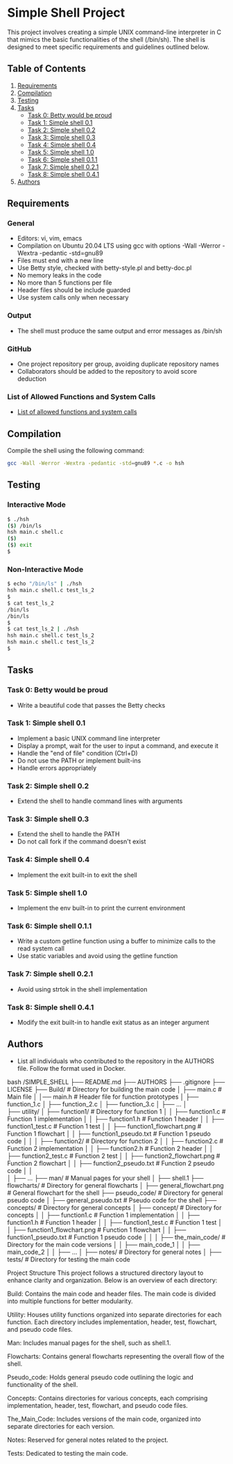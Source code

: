 # Simple Shell Project

This project involves creating a simple UNIX command-line interpreter in C that mimics the basic functionalities of the shell (/bin/sh). The shell is designed to meet specific requirements and guidelines outlined below.

## Table of Contents
1. [Requirements](#requirements)
2. [Compilation](#compilation)
3. [Testing](#testing)
4. [Tasks](#tasks)
   - [Task 0: Betty would be proud](#task-0-betty-would-be-proud)
   - [Task 1: Simple shell 0.1](#task-1-simple-shell-01)
   - [Task 2: Simple shell 0.2](#task-2-simple-shell-02)
   - [Task 3: Simple shell 0.3](#task-3-simple-shell-03)
   - [Task 4: Simple shell 0.4](#task-4-simple-shell-04)
   - [Task 5: Simple shell 1.0](#task-5-simple-shell-10)
   - [Task 6: Simple shell 0.1.1](#task-6-simple-shell-011)
   - [Task 7: Simple shell 0.2.1](#task-7-simple-shell-021)
   - [Task 8: Simple shell 0.4.1](#task-8-simple-shell-041)
5. [Authors](#authors)

## Requirements<a name="requirements"></a>

### General
- Editors: vi, vim, emacs
- Compilation on Ubuntu 20.04 LTS using gcc with options -Wall -Werror -Wextra -pedantic -std=gnu89
- Files must end with a new line
- Use Betty style, checked with betty-style.pl and betty-doc.pl
- No memory leaks in the code
- No more than 5 functions per file
- Header files should be include guarded
- Use system calls only when necessary

### Output
- The shell must produce the same output and error messages as /bin/sh

### GitHub
- One project repository per group, avoiding duplicate repository names
- Collaborators should be added to the repository to avoid score deduction

### List of Allowed Functions and System Calls
- [List of allowed functions and system calls](#list-of-allowed-functions-and-system-calls)

## Compilation<a name="compilation"></a>

Compile the shell using the following command:

```bash
gcc -Wall -Werror -Wextra -pedantic -std=gnu89 *.c -o hsh
```

## Testing<a name="testing"></a>

### Interactive Mode

```bash
$ ./hsh
($) /bin/ls
hsh main.c shell.c
($)
($) exit
$
```

### Non-Interactive Mode

```bash
$ echo "/bin/ls" | ./hsh
hsh main.c shell.c test_ls_2
$
$ cat test_ls_2
/bin/ls
/bin/ls
$
$ cat test_ls_2 | ./hsh
hsh main.c shell.c test_ls_2
hsh main.c shell.c test_ls_2
$
```

## Tasks<a name="tasks"></a>

### Task 0: Betty would be proud<a name="task-0-betty-would-be-proud"></a>
- Write a beautiful code that passes the Betty checks

### Task 1: Simple shell 0.1<a name="task-1-simple-shell-01"></a>
- Implement a basic UNIX command line interpreter
- Display a prompt, wait for the user to input a command, and execute it
- Handle the "end of file" condition (Ctrl+D)
- Do not use the PATH or implement built-ins
- Handle errors appropriately

### Task 2: Simple shell 0.2<a name="task-2-simple-shell-02"></a>
- Extend the shell to handle command lines with arguments

### Task 3: Simple shell 0.3<a name="task-3-simple-shell-03"></a>
- Extend the shell to handle the PATH
- Do not call fork if the command doesn't exist

### Task 4: Simple shell 0.4<a name="task-4-simple-shell-04"></a>
- Implement the exit built-in to exit the shell

### Task 5: Simple shell 1.0<a name="task-5-simple-shell-10"></a>
- Implement the env built-in to print the current environment

### Task 6: Simple shell 0.1.1<a name="task-6-simple-shell-011"></a>
- Write a custom getline function using a buffer to minimize calls to the read system call
- Use static variables and avoid using the getline function

### Task 7: Simple shell 0.2.1<a name="task-7-simple-shell-021"></a>
- Avoid using strtok in the shell implementation

### Task 8: Simple shell 0.4.1<a name="task-8-simple-shell-041"></a>
- Modify the exit built-in to handle exit status as an integer argument

## Authors<a name="authors"></a>

- List all individuals who contributed to the repository in the AUTHORS file. Follow the format used in Docker.


bash
/SIMPLE_SHELL
    ├── README.md
    ├── AUTHORS
    ├── .gitignore
    ├── LICENSE
    ├── Build/          # Directory for building the main code
    │   ├── main.c     # Main file
    │   │── main.h     # Header file for function prototypes
    │   ├── function_1.c
    │   ├── function_2.c
    │   ├── function_3.c
    │   ├── ...
    │       
    ├── utility/
    │   ├── function1/                 # Directory for function 1
    │   │   ├── function1.c           # Function 1 implementation
    │   │   ├── function1.h           # Function 1 header
    │   │   ├── function1_test.c      # Function 1 test
    │   │   ├── function1_flowchart.png   # Function 1 flowchart
    │   │   ├── function1_pseudo.txt  # Function 1 pseudo code
    │   │
    │   ├── function2/                 # Directory for function 2
    │   │   ├── function2.c           # Function 2 implementation
    │   │   ├── function2.h           # Function 2 header
    │   │   ├── function2_test.c      # Function 2 test
    │   │   ├── function2_flowchart.png   # Function 2 flowchart
    │   │   ├── function2_pseudo.txt  # Function 2 pseudo code
    │   │   
    │   ├── ...
    ├── man/                           # Manual pages for your shell
    │   ├── shell.1
    ├── flowcharts/                    # Directory for general flowcharts
    │   ├── general_flowchart.png      # General flowchart for the shell
    ├── pseudo_code/                   # Directory for general pseudo code
    │   ├── general_pseudo.txt         # Pseudo code for the shell
    ├── concepts/                      # Directory for general concepts
    │   ├── concept/                   # Directory for concepts
    │   │   ├── function1.c           # Function 1 implementation
    │   │   ├── function1.h           # Function 1 header
    │   │   ├── function1_test.c      # Function 1 test
    │   │   ├── function1_flowchart.png   # Function 1 flowchart
    │   │   ├── function1_pseudo.txt  # Function 1 pseudo code
    │   │
    │   ├── the_main_code/             # Directory for the main code versions
    │   │   ├── main_code_1
    │   │   ├── main_code_2
    │   │   ├── ... 
    │   ├── notes/                      # Directory for general notes
    │   ├── tests/                      # Directory for testing the main code
    
Project Structure
This project follows a structured directory layout to enhance clarity and organization. Below is an overview of each directory:

Build: Contains the main code and header files. The main code is divided into multiple functions for better modularity.

Utility: Houses utility functions organized into separate directories for each function. Each directory includes implementation, header, test, flowchart, and pseudo code files.

Man: Includes manual pages for the shell, such as shell.1.

Flowcharts: Contains general flowcharts representing the overall flow of the shell.

Pseudo_code: Holds general pseudo code outlining the logic and functionality of the shell.

Concepts: Contains directories for various concepts, each comprising implementation, header, test, flowchart, and pseudo code files.

The_Main_Code: Includes versions of the main code, organized into separate directories for each version.

Notes: Reserved for general notes related to the project.

Tests: Dedicated to testing the main code.
